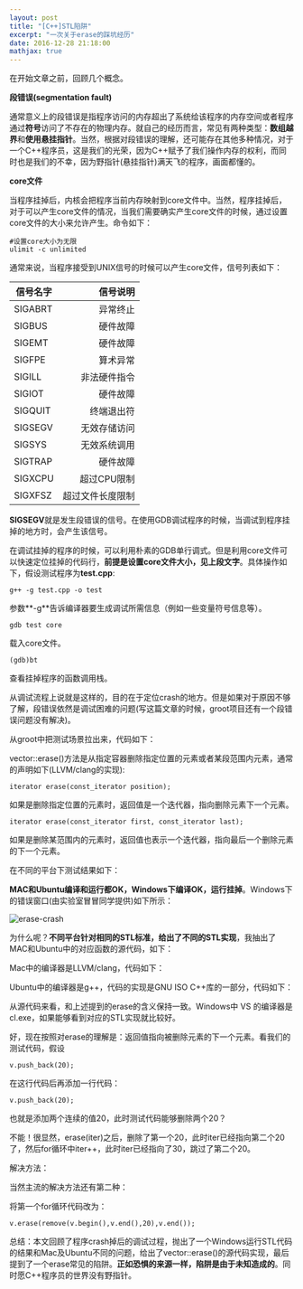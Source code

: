 ```yaml
---
layout: post
title: "[C++]STL陷阱"
excerpt: "一次关于erase的踩坑经历"
date: 2016-12-28 21:18:00
mathjax: true
---
```


在开始文章之前，回顾几个概念。

**段错误(segmentation fault)**

 通常意义上的段错误是指程序访问的内存超出了系统给该程序的内存空间或者程序通过**符号**访问了不存在的物理内存。就自己的经历而言，常见有两种类型：**数组越界**和**使用悬挂指针**。当然，根据对段错误的理解，还可能存在其他多种情况，对于一个C++程序员，这是我们的光荣，因为C++赋予了我们操作内存的权利，而同时也是我们的不幸，因为野指针(悬挂指针)满天飞的程序，画面都懂的。

**core文件**

当程序挂掉后，内核会把程序当前内存映射到core文件中。当然，程序挂掉后，对于可以产生core文件的情况，当我们需要确实产生core文件的时候，通过设置core文件的大小来允许产生。命令如下：

    #设置core大小为无限
    ulimit -c unlimited
    

通常来说，当程序接受到UNIX信号的时候可以产生core文件，信号列表如下：

|信号名字|信号说明|
|-------|-----:|
|SIGABRT|异常终止|
|SIGBUS|硬件故障|
|SIGEMT|硬件故障|
|SIGFPE|算术异常|
|SIGILL|非法硬件指令|
|SIGIOT|硬件故障|
|SIGQUIT|终端退出符|
|SIGSEGV|无效存储访问|
|SIGSYS|无效系统调用|
|SIGTRAP|硬件故障|
|SIGXCPU|超过CPU限制|
|SIGXFSZ|超过文件长度限制|

**SIGSEGV**就是发生段错误的信号。在使用GDB调试程序的时候，当调试到程序挂掉的地方时，会产生该信号。

在调试挂掉的程序的时候，可以利用朴素的GDB单行调式。但是利用core文件可以快速定位挂掉的代码行，**前提是设置core文件大小，见上段文字**。具体操作如下，假设测试程序为**test.cpp**:

    g++ -g test.cpp -o test

参数**-g**告诉编译器要生成调试所需信息（例如一些变量符号信息等）。

    gdb test core

载入core文件。

    (gdb)bt

查看挂掉程序的函数调用栈。

从调试流程上说就是这样的，目的在于定位crash的地方。但是如果对于原因不够了解，段错误依然是调试困难的问题(写这篇文章的时候，groot项目还有一个段错误问题没有解决)。

从groot中把测试场景拉出来，代码如下：

<script src="https://gist.github.com/zhpmatrix/2d05ce656928376aca99bf22f0c5e807.js"></script>


vector::erase()方法是从指定容器删除指定位置的元素或者某段范围内元素，通常的声明如下(LLVM/clang的实现):
    
    iterator erase(const_iterator position);

如果是删除指定位置的元素时，返回值是一个迭代器，指向删除元素下一个元素。

    iterator erase(const_iterator first, const_iterator last);

如果是删除某范围内的元素时，返回值也表示一个迭代器，指向最后一个删除元素的下一个元素。

在不同的平台下测试结果如下：

**MAC和Ubuntu编译和运行都OK，Windows下编译OK，运行挂掉**。Windows下的错误窗口(由实验室冒冒同学提供)如下所示：

![erase-crash](http://ww2.sinaimg.cn/mw690/aba7d18bgw1fb6rrtt6fxj20db0ad40g.jpg)

为什么呢？**不同平台针对相同的STL标准，给出了不同的STL实现**，我抽出了MAC和Ubuntu中的对应函数的源代码，如下：

Mac中的编译器是LLVM/clang，代码如下：


<script src="https://gist.github.com/zhpmatrix/0d76a506bf7518fd8bdf4950b36ff6cf.js"></script>

Ubuntu中的编译器是g++，代码的实现是GNU ISO C++库的一部分，代码如下：

<script src="https://gist.github.com/zhpmatrix/17e003c5649e05717e4907d3626191f2.js"></script>

从源代码来看，和上述提到的erase的含义保持一致。Windows中 VS 的编译器是cl.exe，如果能够看到对应的STL实现就比较好。

好，现在按照对erase的理解是：返回值指向被删除元素的下一个元素。看我们的测试代码，假设

    v.push_back(20);

在这行代码后再添加一行代码：

    v.push_back(20);

也就是添加两个连续的值20，此时测试代码能够删除两个20？

不能！很显然，erase(iter)之后，删除了第一个20，此时iter已经指向第二个20了，然后for循环中iter++，此时iter已经指向了30，跳过了第二个20。

解决方法：

<script src="https://gist.github.com/zhpmatrix/df141723e5b42fde33d7be5c13c9f786.js"></script>

当然主流的解决方法还有第二种：

将第一个for循环代码改为：

    v.erase(remove(v.begin(),v.end(),20),v.end());

总结：本文回顾了程序crash掉后的调试过程，抛出了一个Windows运行STL代码的结果和Mac及Ubuntu不同的问题，给出了vector::erase()的源代码实现，最后提到了一个erase常见的陷阱。**正如恐惧的来源一样，陷阱是由于未知造成的**。同时愿C++程序员的世界没有野指针。